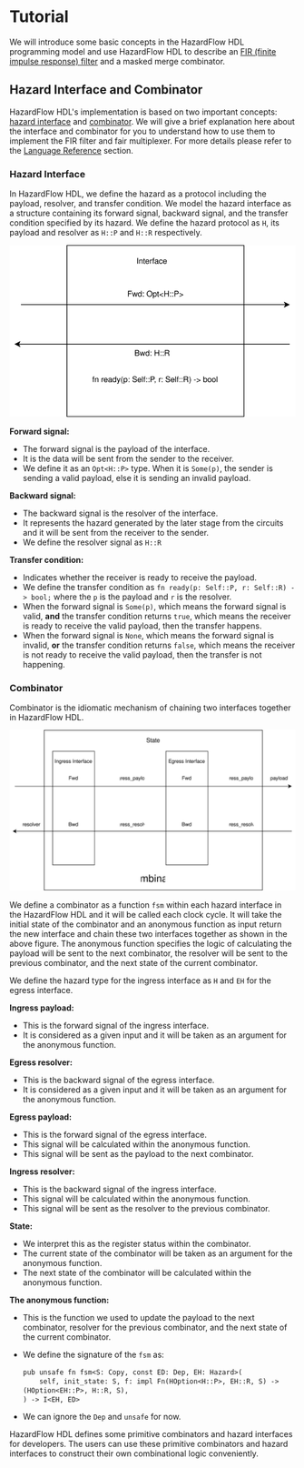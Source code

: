 # Tutorial

We will introduce some basic concepts in the HazardFlow HDL programming model and use HazardFlow HDL to describe an [FIR (finite impulse response) filter](https://en.wikipedia.org/wiki/Finite_impulse_response) and a masked merge combinator.

## Hazard Interface and Combinator

HazardFlow HDL's implementation is based on two important concepts: [hazard interface](./interface.md) and [combinator](./module.md). 
We will give a brief explanation here about the interface and combinator for you to understand how to use them to implement the FIR filter and fair multiplexer.
For more details please refer to the [Language Reference](./reference.md) section.

### Hazard Interface

In HazardFlow HDL, we define the hazard as a protocol including the payload, resolver, and transfer condition.
We model the hazard interface as a structure containing its forward signal, backward signal, and the transfer condition specified by its hazard.
We define the hazard protocol as `H`, its payload and resolver as `H::P` and `H::R` respectively.

<p align="center">
  <img src="../figure/interface.drawio.svg" />
</p>

**Forward signal:**
* The forward signal is the payload of the interface. 
* It is the data will be sent from the sender to the receiver.
* We define it as an `Opt<H::P>` type. When it is `Some(p)`, the sender is sending a valid payload, else it is sending an invalid payload.

**Backward signal:**
* The backward signal is the resolver of the interface.
* It represents the hazard generated by the later stage from the circuits and it will be sent from the receiver to the sender.
* We define the resolver signal as `H::R`

**Transfer condition:**
* Indicates whether the receiver is ready to receive the payload.
* We define the transfer condition as `fn ready(p: Self::P, r: Self::R) -> bool;` where the `p` is the payload and `r` is the resolver.
* When the forward signal is `Some(p)`, which means the forward signal is valid, **and** the transfer condition returns `true`, which means the receiver is ready to receive the valid payload, then the transfer happens.
* When the forward signal is `None`, which means the forward signal is invalid, **or** the transfer condition returns `false`, which means the receiver is not ready to receive the valid payload, then the transfer is not happening.

### Combinator

Combinator is the idiomatic mechanism of chaining two interfaces together in HazardFlow HDL.

<p align="center">
  <img src="../figure/combinator.drawio.svg" />
</p>

We define a combinator as a function `fsm` within each hazard interface in the HazardFlow HDL and it will be called each clock cycle.
It will take the initial state of the combinator and an anonymous function as input return the new interface and chain these two interfaces together as shown in the above figure.
The anonymous function specifies the logic of calculating the payload will be sent to the next combinator, the resolver will be sent to the previous combinator, and the next state of the current combinator.

We define the hazard type for the ingress interface as `H` and `EH` for the egress interface.

**Ingress payload:**
* This is the forward signal of the ingress interface.
* It is considered as a given input and it will be taken as an argument for the anonymous function.

**Egress resolver:**
* This is the backward signal of the egress interface.
* It is considered as a given input and it will be taken as an argument for the anonymous function.

**Egress payload:**
* This is the forward signal of the egress interface.
* This signal will be calculated within the anonymous function.
* This signal will be sent as the payload to the next combinator.

**Ingress resolver:**
* This is the backward signal of the ingress interface.
* This signal will be calculated within the anonymous function.
* This signal will be sent as the resolver to the previous combinator.

**State:**
* We interpret this as the register status within the combinator.
* The current state of the combinator will be taken as an argument for the anonymous function.
* The next state of the combinator will be calculated within the anonymous function.

**The anonymous function:**
* This is the function we used to update the payload to the next combinator, resolver for the previous combinator, and the next state of the current combinator.
* We define the signature of the `fsm` as:

  ```rust,noplayground
  pub unsafe fn fsm<S: Copy, const ED: Dep, EH: Hazard>(
      self, init_state: S, f: impl Fn(HOption<H::P>, EH::R, S) -> (HOption<EH::P>, H::R, S),
  ) -> I<EH, ED>
  ```

* We can ignore the `Dep` and `unsafe` for now.

HazardFlow HDL defines some primitive combinators and hazard interfaces for developers.
The users can use these primitive combinators and hazard interfaces to construct their own combinational logic conveniently.

